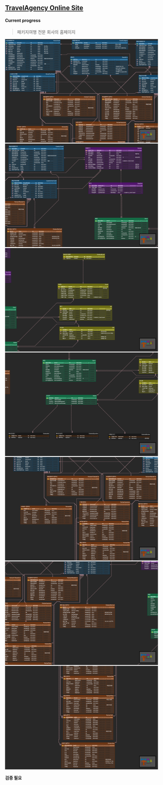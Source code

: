 ## [TravelAgency Online Site](https://www.erdcloud.com/d/fJKtJmF3cXxMqdznX)

#### Current progress

> 패키지여행 전문 회사의 홈페이지

![Alt text](Travel1.png)
![Alt text](Travel2.png)
![Alt text](Travel3.png)
![Alt text](Travel4.png)
![Alt text](Travel5.png)
![Alt text](Travel6.png)
![Alt text](Travel7.png)

**검증 필요**